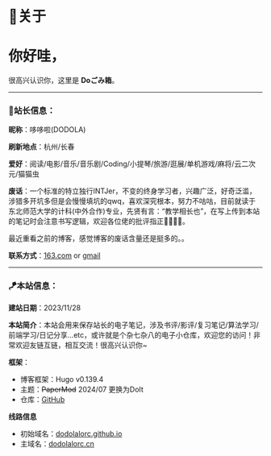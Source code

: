 # 🍅关于



# 你好哇，

很高兴认识你，这里是 **Doごみ箱**。

---

### 🎐站长信息：

**昵称**：哆哆啦(DODOLA)

**刷新地点**：杭州/长春

**爱好**：阅读/电影/音乐/音乐剧/Coding/小提琴/旅游/逛展/单机游戏/麻将/云二次元/猫猫虫

**废话**：一个标准的特立独行INTJer，不变的终身学习者，兴趣广泛，好奇泛滥，涉猎多开坑多但是会慢慢填坑的qwq，喜欢深究根本，努力不咕咕，目前就读于东北师范大学的计科(中外合作)专业，先贤有言：“教学相长也”，在写上传到本站的笔记时会注意书写逻辑，欢迎各位佬的批评指正🙇‍♀️🙇‍♀️。

最近重看之前的博客，感觉博客的废话含量还是挺多的。。

**联系方式**：[163.com](mailto:flora_chen2021@163.com) or [gmail](mailto:chenflora124@gmail.com)

---

### 🪁本站信息：

**建站日期**：2023/11/28

**本站简介**：本站会用来保存站长的电子笔记，涉及书评/影评/复习笔记/算法学习/前端学习/日记分享...etc，或许就是个杂七杂八的电子小仓库，欢迎您的访问！非常欢迎友链互链，相互交流！很高兴认识你~

**框架**：

* 博客框架：Hugo v0.139.4
* 主题：~~PaperMod~~  2024/07 更换为DoIt
* 仓库：[GitHub](https://github.com/dodolalorc/dodolalorc.github.io.git)

**线路信息**

* 初始域名：[dodolalorc.github.io](https://dodolalorc.github.io/)
* 主域名：[dodolalorc.cn](https://dodolalorc.cn/)




